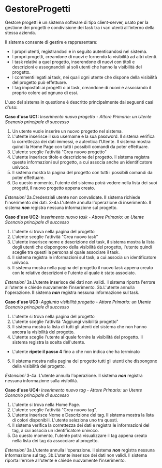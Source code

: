 # GestoreProgetti

Gestore progetti è un sistema software di tipo client-server, usato per la gestione dei progetti e condivisione dei task tra i vari utenti all'interno della stessa azienda.

Il sistema consente di gestire e rappresentare:
- I propri utenti, registrandosi e in seguito autenticandosi nel sistema.
- I propri progetti, creandone di nuovi e fornendo la visibilità ad altri utenti.
- I task relativi a quel progetto, inserendone di nuovi con titoli e  descrizioni e assegnandoli ai soli utenti che hanno la visibilità del progetto.
- I commenti legati ai task, nei quali ogni utente che dispone della visibilità del progetto può effettuare.
- I tag impostati ai progetti o ai task, creandone di nuovi e associando il proprio colore ad ognuno di essi.

L'uso del sistema in questione è descritto principalmente dai seguenti casi d'uso:

**Caso d'uso UC1:** *Inserimento nuovo progetto - Attore Primario: un Utente*
*Scenario principale di successo*
1. Un utente vuole inserire un nuovo progetto nel sistema.
2. L'utente inserisce il suo username e la sua password. Il sistema verifica la correttezza dei dati immessi, e autentica l'Utente. Il sistema mostra quindi la Home Page con tutti i possibili comandi da poter effettuare.
3. L'utente sceglie l'attività "Crea nuovo progetto"
4. L'utente inserisce titolo e descrizione del progetto. Il sistema registra queste informazioni sul progetto, a cui associa anche un identificatore univoco.
5. Il sistema mostra la pagina del progetto con tutti i possibili comandi da poter effettuare.
6. Da questo momento, l'utente del sistema potrà vedere nella lista dei suoi progetti, il nuovo progetto appena creato.

*Estensioni*
2a.Credenziali utente non convalidate. Il sistema richiede l'inserimento dei dati.
3-4a.L'utente annulla l'operazione di inserimento. Il sistema ***non*** registra nessuna informazione sul progetto.

**Caso d'uso UC2:** *Inserimento nuovo task - Attore Primario: un Utente*
*Scenario principale di successo*
1. L'utente si trova nella pagina del progetto
2. L'utente sceglie l'attività "Crea nuovo task"
3. L'utente inserisce nome e descrizione del task, il sistema mostra la lista degli utenti che dispongono della visibilità del progetto, l'utente quindi sceglie tra questi la persona al quale associare il task.
4. Il sistema registra le informazioni sul task, a cui associa un identificatore univoco.
5. Il sistema mostra nella pagina del progetto il nuovo task appena creato con le relative descrizioni e l'utente al quale è stato associato.

*Estensioni*
3a.L'utente inserisce dei dati non validi. Il sistema riporta l'errore all'utente e chiede nuovamente l'inserimento.
3b.L'utente annulla l'operazione. Il sistema ***non*** registra nessuna informazione sul task.

**Caso d'uso UC3:** *Aggiunta visibilità progetto - Attore Primario: un Utente*
*Scenario principale di successo*
1. L'utente si trova nella pagina del progetto
2. L'utente sceglie l'attività "Aggiungi visibilità progetto"
3. Il sistema mostra la lista di tutti gli utenti del sistema che non hanno ancora la visibilità del progetto.
4. L'utente sceglie l'utente al quale fornire la visibilità del progetto. Il sistema registra la scelta dell'utente.
- L'utente **ripete il passo 4** fino a che non indica che ha terminato
5. Il sistema mostra nella pagina del progetto tutti gli utenti che dispongono della visibilità del progetto.

*Estensioni*
3-4a. L'utente annulla l'operazione. Il sistema ***non*** registra nessuna informazione sulla visibilità.

**Caso d'uso UC4:** *Inserimento nuovo tag - Attore Primario: un Utente*
*Scenario principale di successo*
1. L'utente si trova nella Home Page.
2. L'utente sceglie l'attività "Crea nuovo tag".
3. L'utente inserisce Nome e Descrizione del tag. Il sistema mostra la lista di colori disponibili. L'utente seleziona uno tra questi.
4. Il sistema verifica la correttezza dei dati e registra le informazioni del tag, a cui associa un identificatore univoco.
5. Da questo momento, l'utente potrà visualizzare il tag appena creato nella lista dei tag da assocciare al progetto.

*Estensioni*
3a.L'utente annulla l'operazione. Il sistema ***non*** registra nessuna informazione sul tag.
3b.L'utente inserisce dei dati non validi. Il sistema riporta l'errore all'utente e chiede nuovamente l'inserimento.

